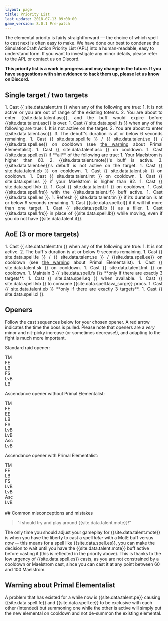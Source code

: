 ```yaml
---
layout: page
title: Priority List
last_update: 2018-07-13 09:00:00
game_version: 8.0.1 Pre-patch
---
```


The elemental priority is fairly straightforward — the choice of which spell to cast next is often easy to make. We have done our best to condense the SimulationCraft Action Priority List (APL) into a human-readable, easy to understand form. If you want to investigate any minor details, please refer to the APL or contact us on Discord.


**This priority list is a work in progress and may change in the future. If you have suggestions with sim evidence to back them up, please let us know on Discord.**

## Single target / two targets

<div class="apl" style="max-width: 100%; text-align:justify;" markdown="1">
1. Cast {{ site.data.talent.tm }}  when any of the following are true:
    1. It is not active or you are out of range of the existing totems.
    2. You are about to enter {{site.data.talent.asc}}, and the buff would expire before {{site.data.talent.asc}} is over.
1. Cast {{ site.data.spell.fs }} when any of the following are true:
    1. It is not active on the target.
    2. You are about to enter {{site.data.talent.asc}}.
    3. The debuff's duration is at or below 6 seconds remaining.
1. Cast {{ site.data.spell.fe }} / {{ site.data.talent.se }} / {{site.data.spell.ee}} on cooldown (see <a href="#pe">the warning</a> about Primal Elementalist).
1. Cast {{ site.data.talent.asc }} on cooldown.
1. Cast {{site.data.spell.es}} if **all** of the following are true:
    1. Your Maelstrom is higher than 60.
    2. {{site.data.talent.mote}}'s buff is active.
    3. {{site.data.talent.ee}}'s debuff is not active on the target.
1. Cast {{ site.data.talent.eb }} on cooldown.
1. Cast {{ site.data.talent.sk }} on cooldown.
1. Cast {{ site.data.talent.lmt }} on cooldown.
1. Cast {{ site.data.spell.es }} if your Maelstrom is higher than 92.
1. Cast {{ site.data.spell.lvb }}.
1. Cast {{ site.data.talent.if }} on cooldown.
1. Cast {{site.data.spell.frs}} with the {{site.data.talent.if}} buff active.
1. Cast {{site.data.spell.es }}.
1. Refresh {{ site.data.talent.tm }} if its duration is at or below 9 seconds remaining.
1. Cast {{site.data.spell.cl}} if it will hit more than one target.
1. Cast {{ site.data.spell.lb }} as a filler.
1. Cast {{site.data.spell.frs}} in place of {{site.data.spell.lb}} while moving, even if you do not have {{site.data.talent.if}}.
</div>

## AoE (3 or more targets)
<div class="apl" style="max-width: 100%; text-align:justify;" markdown="1">
1. Cast {{ site.data.talent.tm }}  when any of the following are true:
    1. It is not active.
    2. The buff's duration is at or below 9 seconds remaining.
1. Cast {{ site.data.spell.fe }} / {{ site.data.talent.se }} / {{site.data.spell.ee}} on cooldown (see <a href="#pe">the warning</a> about Primal Elementalist).
1. Cast {{ site.data.talent.sk }} on cooldown.
1. Cast {{ site.data.talent.lmt }} on cooldown.
1. Maintain 3 {{ site.data.spell.fs }}s **only if there are exactly 3 targets**.
1. Cast {{ site.data.spell.eq }} when available.
1. Cast {{ site.data.spell.lvb }} to consume {{site.data.spell.lava_surge}} procs.
1. Cast {{ site.data.talent.eb }} **only if there are exactly 3 targets**.
1. Cast {{ site.data.spell.cl }}.
</div>


## Openers

Follow the cast sequences below for your chosen opener. A red arrow indicates the time the boss is pulled. Please note that openers are a *very* minor and nit-picky increase (or sometimes decrease!), and adapting to the fight is much more important.

Standard raid opener:
<div class="opener">
    <div class="skill tm"><span>TM</span></div>
    <div class="arrow"></div>
    <div class="skill fe"><span>FE</span></div>
    <div class="arrow"></div>
    <div class="skill lb"><span>LB</span></div>
    <div class="arrow pull"></div>
    <div class="skill fs"><span>FS</span></div>
    <div class="arrow"></div>
    <div class="skill lvb"><span>LvB</span></div>
    <div class="arrow"></div>
    <div class="skill lb"><span>LB</span></div>
    <div class="arrow"></div>
</div>

Ascendance opener without Primal Elementalist:
<div class="opener">
    <div class="skill tm"><span>TM</span></div>
    <div class="arrow"></div>
    <div class="skill fe"><span>FE</span></div>
    <div class="arrow"></div>
    <div class="skill ee"><span>EE</span></div>
    <div class="arrow"></div>
    <div class="skill lb"><span>LB</span></div>
    <div class="arrow pull"></div>
    <div class="skill fs"><span>FS</span></div>
    <div class="arrow"></div>
    <div class="skill lvb"><span>LvB</span></div>
    <div class="arrow"></div>
    <div class="skill lvb"><span>LvB</span></div>
    <div class="arrow"></div>
    <div class="skill asc"><span>Asc</span></div>
    <div class="arrow"></div>
    <div class="skill lvb"><span>LvB</span></div>
    <div class="arrow"></div>
</div>

Ascendance opener with Primal Elementalist:
<div class="opener">
    <div class="skill tm"><span>TM</span></div>
    <div class="arrow"></div>
    <div class="skill fe"><span>FE</span></div>
    <div class="arrow"></div>
    <div class="skill lb"><span>LB</span></div>
    <div class="arrow pull"></div>
    <div class="skill fs"><span>FS</span></div>
    <div class="arrow"></div>
    <div class="skill lvb"><span>LvB</span></div>
    <div class="arrow"></div>
    <div class="skill lvb"><span>LvB</span></div>
    <div class="arrow"></div>
    <div class="skill asc"><span>Asc</span></div>
    <div class="arrow"></div>
    <div class="skill lvb"><span>LvB</span></div>
    <div class="arrow"></div>
</div>
<br>
## Common misconceptions and mistakes

> "I should try and play around {{site.data.talent.mote}}!"

The only time you should adjust your gameplay for {{site.data.talent.mote}} is when you have the liberty to cast a spell *later* with a MotE buff versus *now* -- this means for a spell like {{site.data.spell.es}}, you can make the decision to wait until you have the {{site.data.talent.mote}} buff active before casting it (this is reflected in the priority above). This is thanks to the low urgency of {{site.data.spell.es}} casts, as you are not constrained by a cooldown or Maelstrom cast, since you can cast it at any point between 60 and 100 Maelstrom.


## Warning about Primal Elementalist

<p id="pe">A problem that has existed for a while now is {{site.data.talent.pe}} causing {{site.data.spell.fe}} and {{site.data.spell.ee}} to be exclusive with each other (intended) but summoning one while the other is active will simply put the new elemental on cooldown and not de-summon the existing elemental.</p>